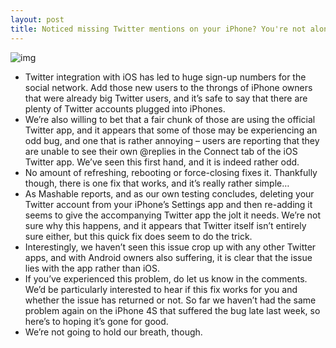 ```yaml
---
layout: post
title: Noticed missing Twitter mentions on your iPhone? You're not alone
---
```

![img](http://media.idownloadblog.com/wp-content/uploads/2011/12/Screen-Shot-2011-10-18-at-10.22.12-AM.png)
* Twitter integration with iOS has led to huge sign-up numbers for the social network. Add those new users to the throngs of iPhone owners that were already big Twitter users, and it’s safe to say that there are plenty of Twitter accounts plugged into iPhones.
* We’re also willing to bet that a fair chunk of those are using the official Twitter app, and it appears that some of those may be experiencing an odd bug, and one that is rather annoying – users are reporting that they are unable to see their own @replies in the Connect tab of the iOS Twitter app. We’ve seen this first hand, and it is indeed rather odd.
* No amount of refreshing, rebooting or force-closing fixes it. Thankfully though, there is one fix that works, and it’s really rather simple…
* As Mashable reports, and as our own testing concludes, deleting your Twitter account from your iPhone’s Settings app and then re-adding it seems to give the accompanying Twitter app the jolt it needs. We’re not sure why this happens, and it appears that Twitter itself isn’t entirely sure either, but this quick fix does seem to do the trick.
* Interestingly, we haven’t seen this issue crop up with any other Twitter apps, and with Android owners also suffering, it is clear that the issue lies with the app rather than iOS.
* If you’ve experienced this problem, do let us know in the comments. We’d be particularly interested to hear if this fix works for you and whether the issue has returned or not. So far we haven’t had the same problem again on the iPhone 4S that suffered the bug late last week, so here’s to hoping it’s gone for good.
* We’re not going to hold our breath, though.

